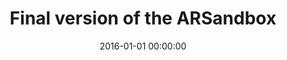 ---
layout: inner
position: left
title: 'Final version of the ARSandbox'
date: 2016-01-01 00:00:00
categories: development
tags: Augmented Reality Sandbox
featured_image: '/img/posts/portfolio/sandbox/sandbox.png'
lead_text: 'For a Summer Bursary project in 2016, I worked with an Augmented Reality Sandbox. This final version of the ARSandbox was compared to typical GIS tools as part of a usability study for Surveying students.'
project_link: 'https://www.tandfonline.com/doi/full/10.1080/13658816.2019.1656810'
button_text: 'Article'
button_icon: file
---